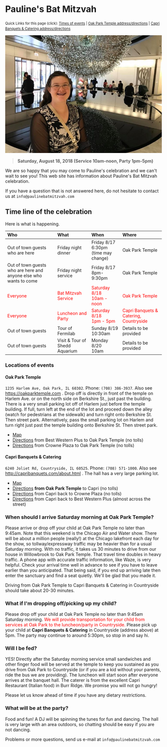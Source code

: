 # Pauline's Bat Mitzvah

<span style="font-size:0.8em">Quick Links for this page (click): [Times of events](/index#time-line-of-the-celebration) | [Oak Park Temple address/directions](/index#oak-park-temple) | [Capri Banquets & Catering address/directions](/index#capri-banquets-catering)</span>

![](pauline.jpg)

> **Saturday, August 18, 2018 (Service 10am-noon, Party 1pm-5pm)**

We are so happy that you may come to Pauline's celebration and we can't wait to see you! This web site has information about Pauline's Bat Mitzvah celebration. 

If you have a question that is not answered here, do not hesitate to contact us at `info@paulinebatmitzvah.com`

## Time line of the celebration

Here is what is happening. 

| Who   | What   | When    | Where   |
|:-------|:------|:--------|:--------|
| Out of town guests who are here |  Friday night dinner | Friday 8/17 <BR/> 6:30pm (time may change)| Oak Park Temple |
| Out of town guests who are here and anyone else who wants to come| Friday night service | Friday 8/17 <BR/> 8pm-9:30pm | Oak Park Temple | 
| <span style="color:red">Everyone</span> | <span style="color:red">Bat Mitzvah Service</span> | <span style="color:red">Saturday 8/18 <BR/> 10am - noon</span> | <span style="color:red">Oak Park Temple</span> | 
| <span style="color:red">Everyone</span> | <span style="color:red">Luncheon and Party</span> | <span style="color:red">Saturday 8/18 <BR/> 1pm - 5pm</span> | <span style="color:red">Capri Banquets & Catering, Countryside</span> | 
| Out of town guests | Tour of Fermilab | Sunday 8/19 <BR/> 10:30am  | Details to be provided | 
| Out of town guests | Visit & Tour of Shedd Aquarium | Monday 8/20 <BR/> 10am | Details to be provided |

### Locations of events

#### Oak Park Temple

`1235 Harlem Ave, Oak Park, IL 60302`. Phone: `(708) 386-3937`. Also see https://oakparktemple.com . Drop off is directly in front of the temple on Harlem Ave. or on the north side on Berkshire St., just past the building. There is a very small parking lot off of Harlem just before the temple building. If full, turn left at the end of the lot and proceed down the alley (watch for pedestrians at the sidewalk) and turn right onto Berkshire St. Then street park. Alternatively, pass the small parking lot on Harlem and turn right just past the temple building onto Berkshire St. Then street park. 
- [Map](https://www.google.com/maps/place/Oak+Park+Temple/@41.9027412,-87.8071949,17z/data=!3m1!4b1!4m5!3m4!1s0x880fcb321af07a6b:0xb064a1520bd6d3fb!8m2!3d41.9027372!4d-87.8050062)
- [Directions](https://www.google.com/maps/dir/Best+Western+Plus+Chicagoland+-+Countryside,+Joliet+Road,+Countryside,+IL/Oak+Park+Temple,+1235+Harlem+Ave,+Oak+Park,+IL+60302/@41.8397401,-87.9136227,12z/data=!3m1!4b1!4m16!4m15!1m5!1m1!1s0x880e4835b8d4f883:0x5e6eedb10146be0b!2m2!1d-87.8730132!2d41.777754!1m5!1m1!1s0x880fcb321af07a6b:0xb064a1520bd6d3fb!2m2!1d-87.8050062!2d41.9027372!2m1!2b1!3e0) from Best Western Plus to Oak Park Temple (no tolls)
- [Directions](https://www.google.com/maps/dir/Crowne+Plaza+Chicago+SW+-+Burr+Ridge,+S+Frontage+Road,+Burr+Ridge,+IL/Oak+Park+Temple,+1235+Harlem+Ave,+Oak+Park,+IL+60302/@41.8246462,-87.9511171,12z/data=!3m1!4b1!4m16!4m15!1m5!1m1!1s0x880e48babe2fc1f3:0x5e66b2dbb4a574e3!2m2!1d-87.9215302!2d41.7534609!1m5!1m1!1s0x880fcb321af07a6b:0xb064a1520bd6d3fb!2m2!1d-87.8050062!2d41.9027372!2m1!2b1!3e0) from Crowne Plaza to Oak Park Temple (no tolls)

#### Capri Banquets & Catering

`6240 Joliet Rd, Countryside, IL 60525`. Phone: `(708) 571-1000`. Also see http://capribanquets.com/about.html . The hall has a very large parking lot. 
- [Map](https://www.google.com/maps/place/Capri+Banquets+%26+Catering/@41.776221,-87.8742897,17z/data=!3m1!4b1!4m5!3m4!1s0x880e48342cbf4e25:0x8d23463c294df84d!8m2!3d41.776217!4d-87.872101)
- [Directions](https://www.google.com/maps/dir/Oak+Park+Temple,+Harlem+Avenue,+Oak+Park,+IL/Capri+Banquets+%26+Catering,+6240+Joliet+Rd,+Countryside,+IL+60525/@41.8327431,-87.9074904,12z/data=!3m1!4b1!4m16!4m15!1m5!1m1!1s0x880fcb321af07a6b:0xb064a1520bd6d3fb!2m2!1d-87.8050062!2d41.9027372!1m5!1m1!1s0x880e48342cbf4e25:0x8d23463c294df84d!2m2!1d-87.872101!2d41.776217!2m1!2b1!3e0) **from Oak Park Temple** to Capri (no tolls)
- [Directions](https://www.google.com/maps/dir/Capri+Banquets+%26+Catering,+6240+Joliet+Rd,+Countryside,+IL+60525/Crowne+Plaza+Chicago+SW+-+Burr+Ridge,+S+Frontage+Road,+Burr+Ridge,+IL/@41.7612081,-87.9143252,14z/data=!3m1!4b1!4m16!4m15!1m5!1m1!1s0x880e48342cbf4e25:0x8d23463c294df84d!2m2!1d-87.872101!2d41.776217!1m5!1m1!1s0x880e48babe2fc1f3:0x5e66b2dbb4a574e3!2m2!1d-87.9215302!2d41.7534609!2m1!2b1!3e0) from Capri back to Crowne Plaza (no tolls)
- [Directions](https://www.google.com/maps/dir/Capri+Banquets+%26+Catering,+6240+Joliet+Rd,+Countryside,+IL+60525/Best+Western+Plus+Chicagoland+-+Countryside,+Joliet+Road,+Countryside,+IL/@41.7769895,-87.8747458,17z/data=!3m1!4b1!4m16!4m15!1m5!1m1!1s0x880e48342cbf4e25:0x8d23463c294df84d!2m2!1d-87.872101!2d41.776217!1m5!1m1!1s0x880e4835b8d4f883:0x5e6eedb10146be0b!2m2!1d-87.8730132!2d41.777754!2m1!2b1!3e0) from Capri back to Best Western Plus (almost across the street)

### When should I arrive Saturday morning at Oak Park Temple?

Please arrive or drop off your child at Oak Park Temple no later than 9:45am. Note that this weekend is the Chicago Air and Water show. There will be about a million people (really!) at the Chicago lakefront each day for the show, so tollway/expressway traffic may be heavier than for a usual Saturday morning. With no traffic, it takes us 30 minutes to drive from our house in Willowbrook to Oak Park Temple. That travel time doubles in heavy traffic. A phone app with accurate traffic information, like Waze, is very helpful. Check your arrival time well in advance to see if you have to leave earlier than you anticipated. That being said, if you end up arriving late then enter the sanctuary and find a seat quietly. We'll be glad that you made it. 

Driving from Oak Park Temple to Capri Banquets & Catering in Countryside should take about 20-30 minutes. 

### What if I'm dropping off/picking up my child?

Please drop off your child at Oak Park Temple no later than 9:45am Saturday morning. <span style="color:red">We will provide transportation for your child from services at Oak Park to the luncheon/party in Countryside.</span> Please pick up your child at **Capri Banquets & Catering** in Countryside (address above) at 5pm. The party may continue to around 5:30pm, so stop in and say hi.  

### Will I be fed?

YES! Directly after the Saturday morning service small sandwiches and other finger food will be served at the temple to keep you sustained as you drive from Oak Park to Countryside (or if you are a kid without your parents, ride the bus we are providing). The luncheon will start soon after everyone arrives at the banquet hall. The caterer is from the excellent Capri Restaurant (Italian food) in Burr Ridge. We promise you will not go hungry! 

Please let us know ahead of time if you have any dietary restrictions.

### What will be at the party?

Food and fun! A DJ will be spinning the tunes for fun and dancing. The hall is very large with an area outdoors, so chatting should be easy if you are not dancing. 

Problems or more questions, send us e-mail at `info@paulinebatmitzvah.com` 
